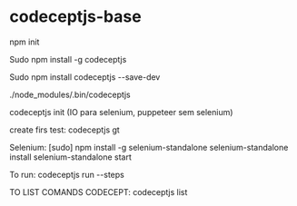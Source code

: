 # codeceptjs-base

npm init

Sudo npm install -g codeceptjs

Sudo npm install codeceptjs --save-dev

./node_modules/.bin/codeceptjs

codeceptjs init (IO para selenium, puppeteer sem selenium)

create firs test: codeceptjs gt

Selenium:
[sudo] npm install -g selenium-standalone
selenium-standalone install
selenium-standalone start

To run: codeceptjs run --steps
 
TO LIST COMANDS CODECEPT: codeceptjs list
